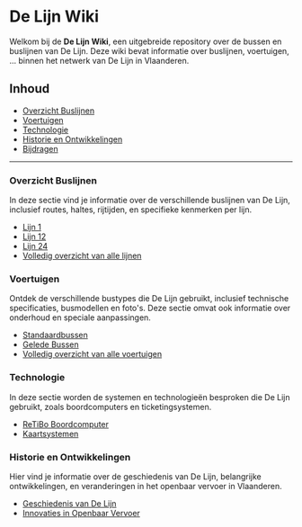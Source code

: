 # De Lijn Wiki

Welkom bij de **De Lijn Wiki**, een uitgebreide repository over de bussen en buslijnen van De Lijn. Deze wiki bevat informatie over buslijnen, voertuigen, ... binnen het netwerk van De Lijn in Vlaanderen.

## Inhoud

- [Overzicht Buslijnen](#overzicht-buslijnen)
- [Voertuigen](#voertuigen)
- [Technologie](#technologie)
- [Historie en Ontwikkelingen](#historie-en-ontwikkelingen)
- [Bijdragen](#bijdragen)

---

### Overzicht Buslijnen
In deze sectie vind je informatie over de verschillende buslijnen van De Lijn, inclusief routes, haltes, rijtijden, en specifieke kenmerken per lijn.

- [Lijn 1](Buslijnen/Lijn1.md)
- [Lijn 12](Buslijnen/Lijn12.md)
- [Lijn 24](Buslijnen/Lijn24.md)
- [Volledig overzicht van alle lijnen](Buslijnen/)

### Voertuigen
Ontdek de verschillende bustypes die De Lijn gebruikt, inclusief technische specificaties, busmodellen en foto's. Deze sectie omvat ook informatie over onderhoud en speciale aanpassingen.

- [Standaardbussen](Voertuigen/Standaardbussen.md)
- [Gelede Bussen](Voertuigen/GeledeBussen.md)
- [Volledig overzicht van alle voertuigen](Voertuigen/)

### Technologie
In deze sectie worden de systemen en technologieën besproken die De Lijn gebruikt, zoals boordcomputers en ticketingsystemen.

- [ReTiBo Boordcomputer](Technologie/ReTiBo.md)
- [Kaartsystemen](Technologie/Kaartsystemen.md)

### Historie en Ontwikkelingen
Hier vind je informatie over de geschiedenis van De Lijn, belangrijke ontwikkelingen, en veranderingen in het openbaar vervoer in Vlaanderen.

- [Geschiedenis van De Lijn](Historie/Geschiedenis.md)
- [Innovaties in Openbaar Vervoer](Historie/Innovaties.md)
